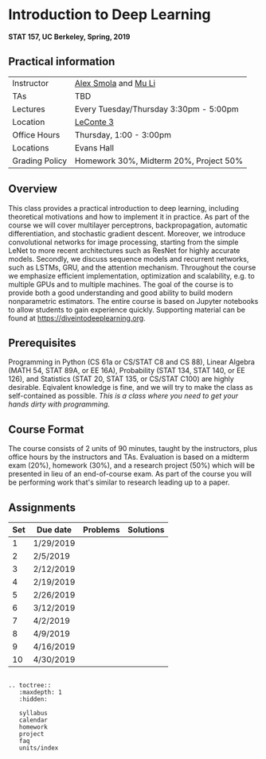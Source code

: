 # Introduction to Deep Learning
**STAT 157, UC Berkeley, Spring, 2019**

## Practical information

| | |
|---|---|
| Instructor | [Alex Smola](https://alex.smola.org) and [Mu Li](https://github.com/mli) |
| TAs | TBD |
| Lectures | Every Tuesday/Thursday 3:30pm - 5:00pm |
| Location | [LeConte 3](https://confluence.ets.berkeley.edu/confluence/display/CL/3+LeConte) |
| Office Hours | Thursday, 1:00 - 3:00pm |
| Locations | Evans Hall |
| Grading Policy | Homework 30%, Midterm 20%, Project 50% |

## Overview

This class provides a practical introduction to deep learning, including
theoretical motivations and how to implement it in practice. As part of the
course we will cover multilayer perceptrons, backpropagation, automatic
differentiation, and stochastic gradient descent. Moreover, we introduce
convolutional networks for image processing, starting from the simple LeNet to
more recent architectures such as ResNet for highly accurate models. Secondly,
we discuss sequence models and recurrent networks, such as LSTMs, GRU, and the
attention mechanism. Throughout the course we emphasize efficient
implementation, optimization and scalability, e.g. to multiple GPUs and to
multiple machines. The goal of the course is to provide both a good
understanding and good ability to build modern nonparametric estimators. The
entire course is based on Jupyter notebooks to allow students to gain experience
quickly. Supporting material can be found at https://diveintodeeplearning.org.

## Prerequisites

Programming in Python (CS 61a or CS/STAT C8 and CS 88), Linear Algebra (MATH 54,
STAT 89A, or EE 16A), Probability (STAT 134, STAT 140, or EE 126), and
Statistics (STAT 20, STAT 135, or CS/STAT C100) are highly
desirable. Eqivalent knowledge is fine, and we will try to make the
class as self-contained as possible. *This is a class where you need
to get your hands dirty with programming.* 

## Course Format

The course consists of 2 units of 90 minutes, taught by the
instructors, plus office hours by the instructors and TAs. Evaluation
is based on a midterm exam (20%), homework (30%), and a research
project (50%) which will be presented in lieu of an end-of-course
exam. As part of the course you will be performing work that's similar
to research leading up to a paper.

## Assignments

| Set | Due date  | Problems | Solutions |
|-----|-----------|----------|-----------|
| 1   | 1/29/2019 | | |
| 2   | 2/5/2019  | | |
| 3   | 2/12/2019 | | |
| 4   | 2/19/2019 | | |
| 5   | 2/26/2019 | | |
| 6   | 3/12/2019 | | |
| 7   | 4/2/2019  | | |
| 8   | 4/9/2019  | | |
| 9   | 4/16/2019 | | |
| 10  | 4/30/2019 | | |


```eval_rst

.. toctree::
   :maxdepth: 1
   :hidden:

   syllabus
   calendar
   homework
   project
   faq
   units/index
```
